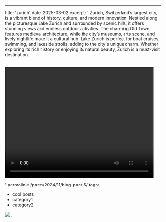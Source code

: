 ---
title: 'zurich'
date: 2025-03-02
excerpt: ' Zurich, Switzerland’s largest city, is a vibrant blend of history, culture, and modern innovation.
  Nestled along the picturesque Lake Zurich and surrounded by scenic hills, it offers stunning views and endless outdoor activities.
  The charming Old Town features medieval architecture, while the city’s museums, arts scene, and lively nightlife make it a cultural hub.
  Lake Zurich is perfect for boat cruises, swimming, and lakeside strolls, adding to the city's unique charm.
  Whether exploring its rich history or enjoying its natural beauty, Zurich is a must-visit destination.

<br/>   <video width="480" height="360" controls>
    <source src="/assets/zurich.mp4" type="video/mp4">
    Your browser does not support the video tag.
  </video>

'
permalink: /posts/2024/11/blog-post-5/
tags:
  - cool posts
  - category1
  - category2
<img src='/images/zurich.png.png'>
.
